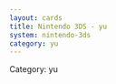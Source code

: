 ```yaml
---
layout: cards
title: Nintendo 3DS - yu
system: nintendo-3ds
category: yu
---
```

<div class="alert alert-secondary mb-4"><span class="i18n innerHTML-category">Category: </span><span class="i18n innerHTML-cat-yu">yu</span></div>
